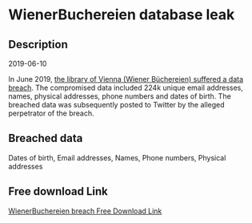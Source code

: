 # WienerBuchereien database leak

## Description

2019-06-10

In June 2019, <a href="https://futurezone.at/digital-life/wiener-buechereien-gehackt-daten-von-77000-nutzern-im-netz/400524190" target="_blank" rel="noopener">the library of Vienna (Wiener Büchereien) suffered a data breach</a>. The compromised data included 224k unique email addresses, names, physical addresses, phone numbers and dates of birth. The breached data was subsequently posted to Twitter by the alleged perpetrator of the breach.

## Breached data

Dates of birth, Email addresses, Names, Phone numbers, Physical addresses

## Free download Link

[WienerBuchereien breach Free Download Link](https://link-to.net/1229997/53.7995440169462/dynamic/?r=aHR0cHM6Ly93d3cubWVkaWFmaXJlLmNvbS92aWV3L2pZQnU4dEhBVXpnNEFkTS8vZmlsZQ==)